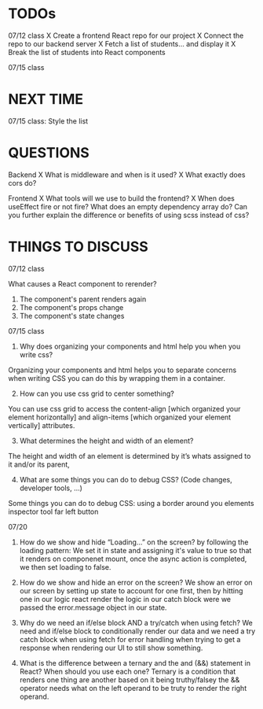 # TODOs

07/12 class
X Create a frontend React repo for our project
X Connect the repo to our backend server
X Fetch a list of students... and display it
X Break the list of students into React components

07/15 class

# NEXT TIME

07/15 class: Style the list

# QUESTIONS

Backend
X What is middleware and when is it used?
X What exactly does cors do?

Frontend
X What tools will we use to build the frontend?
X When does useEffect fire or not fire? What does an empty dependency array do?
Can you further explain the difference or benefits of using scss instead of css?

# THINGS TO DISCUSS

07/12 class

What causes a React component to rerender?

1. The component's parent renders again
2. The component's props change
3. The component's state changes

07/15 class

1. Why does organizing your components and html help you when you write css?

Organizing your components and html helps you to separate concerns when writing CSS you can do this by wrapping them in a container.

2. How can you use css grid to center something?

You can use css grid to access the content-align [which organized your element horizontally] and align-items [which organized your element vertically] attributes.

3. What determines the height and width of an element?

The height and width of an element is determined by it’s whats assigned to it and/or its parent,

4. What are some things you can do to debug CSS? (Code changes, developer tools, …)

Some things you can do to debug CSS:
using a border around you elements
inspector tool far left button

07/20

1. How do we show and hide “Loading...” on the screen? by following the loading pattern: We set it in state and assigning it's value to true so that it renders on componenet mount, once the async action is completed, we then set loading to false.

2. How do we show and hide an error on the screen? We show an error on our screen by setting up state to account for one first, then by hitting one in our logic react render the logic in our catch block were we passed the error.message object in our state.

3. Why do we need an if/else block AND a try/catch when using fetch? We need and if/else block to conditionally render our data and we need a try catch block when using fetch for error handling when trying to get a response when rendering our UI to still show something.

4. What is the difference between a ternary and the and (&&) statement in React? When should you use each one?
   Ternary is a condition that renders one thing are another based on it being truthy/falsey the && operator needs what on the left operand to be truty to render the right operand.
